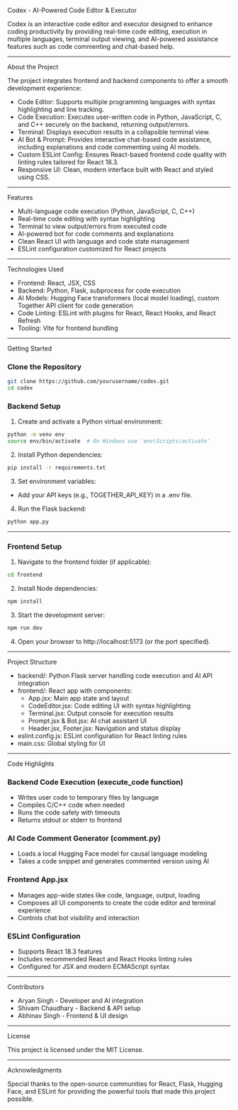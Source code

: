 Codex - AI-Powered Code Editor & Executor

Codex is an interactive code editor and executor designed to enhance coding productivity by providing real-time code editing, execution in multiple languages, terminal output viewing, and AI-powered assistance features such as code commenting and chat-based help.

---

About the Project

The project integrates frontend and backend components to offer a smooth development experience:

- Code Editor: Supports multiple programming languages with syntax highlighting and line tracking.
- Code Execution: Executes user-written code in Python, JavaScript, C, and C++ securely on the backend, returning output/errors.
- Terminal: Displays execution results in a collapsible terminal view.
- AI Bot & Prompt: Provides interactive chat-based code assistance, including explanations and code commenting using AI models.
- Custom ESLint Config: Ensures React-based frontend code quality with linting rules tailored for React 18.3.
- Responsive UI: Clean, modern interface built with React and styled using CSS.

---

Features

- Multi-language code execution (Python, JavaScript, C, C++)
- Real-time code editing with syntax highlighting
- Terminal to view output/errors from executed code
- AI-powered bot for code comments and explanations
- Clean React UI with language and code state management
- ESLint configuration customized for React projects

---

Technologies Used

- Frontend: React, JSX, CSS  
- Backend: Python, Flask, subprocess for code execution  
- AI Models: Hugging Face transformers (local model loading), custom Together API client for code generation  
- Code Linting: ESLint with plugins for React, React Hooks, and React Refresh  
- Tooling: Vite for frontend bundling  

---

Getting Started

### Clone the Repository

```bash
git clone https://github.com/yourusername/codex.git
cd codex
```

### Backend Setup

1. Create and activate a Python virtual environment:

```bash
python -m venv env
source env/bin/activate  # On Windows use 'env\Scripts\activate'
```

2. Install Python dependencies:

```bash
pip install -r requirements.txt
```

3. Set environment variables:

- Add your API keys (e.g., TOGETHER_API_KEY) in a .env file.

4. Run the Flask backend:

```bash
python app.py
```

---

### Frontend Setup

1. Navigate to the frontend folder (if applicable):

```bash
cd frontend
```

2. Install Node dependencies:

```bash
npm install
```

3. Start the development server:

```bash
npm run dev
```

4. Open your browser to http://localhost:5173 (or the port specified).

---

Project Structure

- backend/: Python Flask server handling code execution and AI API integration  
- frontend/: React app with components:
  - App.jsx: Main app state and layout  
  - CodeEditor.jsx: Code editing UI with syntax highlighting  
  - Terminal.jsx: Output console for execution results  
  - Prompt.jsx & Bot.jsx: AI chat assistant UI  
  - Header.jsx, Footer.jsx: Navigation and status display  
- eslint.config.js: ESLint configuration for React linting rules  
- main.css: Global styling for UI  

---

Code Highlights

### Backend Code Execution (execute_code function)

- Writes user code to temporary files by language
- Compiles C/C++ code when needed
- Runs the code safely with timeouts
- Returns stdout or stderr to frontend

### AI Code Comment Generator (comment.py)

- Loads a local Hugging Face model for causal language modeling
- Takes a code snippet and generates commented version using AI

### Frontend App.jsx

- Manages app-wide states like code, language, output, loading
- Composes all UI components to create the code editor and terminal experience
- Controls chat bot visibility and interaction

### ESLint Configuration

- Supports React 18.3 features
- Includes recommended React and React Hooks linting rules
- Configured for JSX and modern ECMAScript syntax

---

Contributors

- Aryan Singh - Developer and AI integration  
- Shivam Chaudhary - Backend & API setup  
- Abhinav Singh - Frontend & UI design  

---

License

This project is licensed under the MIT License.

---

Acknowledgments

Special thanks to the open-source communities for React, Flask, Hugging Face, and ESLint for providing the powerful tools that made this project possible.
